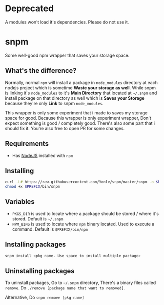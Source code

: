 # Deprecated
A modules won't load it's dependencies. Please do not use it.

# snpm
Some well-good npm wrapper that saves your storage space.

## What's the difference?
Normally, normal `npm` will install a package in `node_modules` directory at each nodejs project which is sometime **Waste your storage as well**.
While snpm is linking it's `node_modules` to it's **Main Directory** that located at `~/.snpm` and install package on that directory as well which is **Saves your Storage** because they're only **Link** to snpm `node_modules`.

This wrapper is only some experiment that i made to saves my storage space for good. 
Because this wrapper is only experiment wrapper, Don't expect something is good / completely good. There's also some part that i should fix it. You're also free to open PR for some changes.

## Requirements
- Has [NodeJS](https://nodejs.org) installed with `npm`

## Installing
```bash
curl -L# https://raw.githubusercontent.com/Yonle/snpm/master/snpm -o $PREFIX/bin/snpm
chmod +x $PREFIX/bin/snpm
```

## Variables
* `PKGS_DIR` is used to locate where a package should be stored / where it's stored. Default is `~/.snpm`
* `NPM_BINS` is used to locate where `npm` binary located. Used to execute a command. Default is `$PREFIX/bin/npm`

## Installing packages
```bash
snpm install <pkg name. Use space to install multiple package>
```

## Uninstalling packages
To uninstall packages, Go to `~/.snpm` directory, There's a binary files called `remove`. Do `./remove [package name that want to removed]`. 

Alternative, Do `snpm remove [pkg name]`

